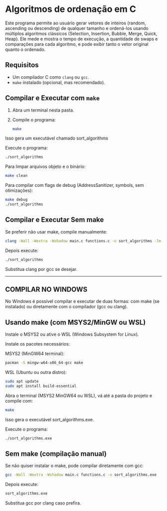 # Algoritmos de ordenação em C

Este programa permite ao usuário gerar vetores de inteiros (random, ascending ou descending) de qualquer tamanho e ordená-los usando múltiplos algoritmos clássicos (Selection, Insertion, Bubble, Merge, Quick, Heap). Ele mede e mostra o tempo de execução, a quantidade de swaps e comparações para cada algoritmo, e pode exibir tanto o vetor original quanto o ordenado.

## Requisitos

- Um compilador C como `clang` ou `gcc`.
- `make` instalado (opcional, mas recomendado).

## Compilar e Executar com `make`

1. Abra um terminal nesta pasta.
2. Compile o programa:

   ```bash
   make
   ```
Isso gera um executável chamado sort_algorithms

Execute o programa:

```bash
./sort_algorithms
```

Para limpar arquivos objeto e o binário:

```bash
make clean
```

Para compilar com flags de debug (AddressSanitizer, symbols, sem otimizações):

```bash
make debug
./sort_algorithms
```

## Compilar e Executar Sem make
Se preferir não usar make, compile manualmente:

```bash
clang -Wall -Wextra -Wshadow main.c functions.c -o sort_algorithms -lm
```

Depois execute:

```bash
./sort_algorithms
```

Substitua clang por gcc se desejar.

---

## COMPILAR NO WINDOWS

No Windows é possível compilar e executar de duas formas: com make (se instalado) ou diretamente com o compilador (gcc ou clang).

## Usando make (com MSYS2/MinGW ou WSL)

Instale o MSYS2
 ou ative o WSL (Windows Subsystem for Linux).

Instale os pacotes necessários:

MSYS2 (MinGW64 terminal):

```bash
pacman -S mingw-w64-x86_64-gcc make
```

WSL (Ubuntu ou outra distro):

```bash
sudo apt update
sudo apt install build-essential
```

Abra o terminal (MSYS2 MinGW64 ou WSL), vá até a pasta do projeto e compile com:

```bash
make
```

Isso gera o executável sort_algorithms.exe.

Execute o programa:

```bash
./sort_algorithms.exe
```

## Sem make (compilação manual)

Se não quiser instalar o make, pode compilar diretamente com gcc:

```bash
gcc -Wall -Wextra -Wshadow main.c functions.c -o sort_algorithms.exe
```

Depois execute:

```bash
sort_algorithms.exe
```

Substitua gcc por clang caso prefira.
